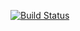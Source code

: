 [![Build Status](https://travis-ci.com/AYeropudov/sanic-messenger.svg?branch=master)](https://travis-ci.com/AYeropudov/sanic-messenger)
